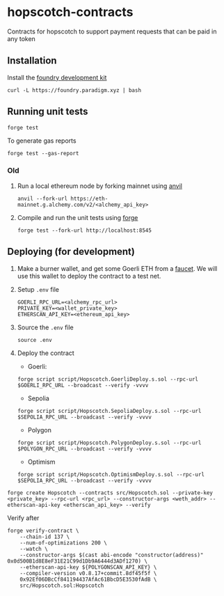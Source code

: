 # hopscotch-contracts

Contracts for hopscotch to support payment requests that can be paid in any token

## Installation

Install the [foundry development kit](https://github.com/foundry-rs/foundry)

```
curl -L https://foundry.paradigm.xyz | bash
```

## Running unit tests

```
forge test
```

To generate gas reports

```
forge test --gas-report
```

### Old

1. Run a local ethereum node by forking mainnet using [anvil](https://github.com/foundry-rs/foundry/tree/master/anvil)
    ```
    anvil --fork-url https://eth-mainnet.g.alchemy.com/v2/<alchemy_api_key>
    ```
2. Compile and run the unit tests using [forge](https://github.com/foundry-rs/foundry/tree/master/forge)
    ```
    forge test --fork-url http://localhost:8545
    ```

## Deploying (for development)

1. Make a burner wallet, and get some Goerli ETH from a [faucet](https://goerlifaucet.com). We will use this wallet to deploy the contract to a test net.

2. Setup `.env` file

    ```
    GOERLI_RPC_URL=<alchemy_rpc_url>
    PRIVATE_KEY=<wallet_private_key>
    ETHERSCAN_API_KEY=<ethereum_api_key>
    ```

3. Source the `.env` file

    ```
    source .env
    ```

4. Deploy the contract

    - Goerli:

    ```
    forge script script/Hopscotch.GoerliDeploy.s.sol --rpc-url $GOERLI_RPC_URL --broadcast --verify -vvvv
    ```

    - Sepolia

    ```
    forge script script/Hopscotch.SepoliaDeploy.s.sol --rpc-url $SEPOLIA_RPC_URL --broadcast --verify -vvvv
    ```

    - Polygon

    ```
    forge script script/Hopscotch.PolygonDeploy.s.sol --rpc-url $POLYGON_RPC_URL --broadcast --verify -vvvv
    ```

    - Optimism

    ```
    forge script script/Hopscotch.OptimismDeploy.s.sol --rpc-url $SEPOLIA_RPC_URL --broadcast --verify -vvvv
    ```

```
forge create Hopscotch --contracts src/Hopscotch.sol --private-key <private_key> --rpc-url <rpc_url> --constructor-args <weth_addr> --etherscan-api-key <etherscan_api_key> --verify
```

Verify after

```
forge verify-contract \
    --chain-id 137 \
    --num-of-optimizations 200 \
    --watch \
    --constructor-args $(cast abi-encode "constructor(address)" 0x0d500B1d8E8eF31E21C99d1Db9A6444d3ADf1270) \
    --etherscan-api-key ${POLYGONSCAN_API_KEY} \
    --compiler-version v0.8.17+commit.8df45f5f \
    0x92Ef06DBcCf841194437AfAc61BbcD5E3530fAdB \
    src/Hopscotch.sol:Hopscotch
```
